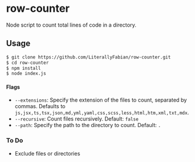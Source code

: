 # row-counter
    
Node script to count total lines of code in a directory.

## Usage

```bash
$ git clone https://github.com/LiterallyFabian/row-counter.git
$ cd row-counter
$ npm install
$ node index.js
```

#### Flags 
- `--extensions`: Specify the extension of the files to count, separated by commas. Defaults to `js,jsx,ts,tsx,json,md,yml,yaml,css,scss,less,html,htm,xml,txt,mdx`.
- `--recursive`: Count files recursively. Default: `false`
- `--path`: Specify the path to the directory to count. Default: `.`

### To Do
- Exclude files or directories